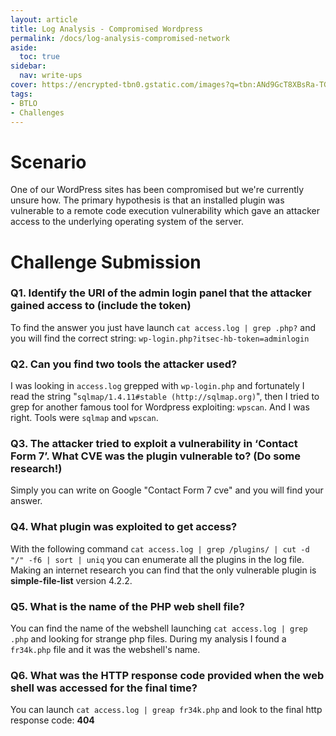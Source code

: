 ```yaml
---
layout: article
title: Log Analysis - Compromised Wordpress
permalink: /docs/log-analysis-compromised-network
aside:
  toc: true
sidebar:
  nav: write-ups
cover: https://encrypted-tbn0.gstatic.com/images?q=tbn:ANd9GcT8XBsRa-TGb1pIQyD5nGmbgIzTgxS6OG_Vnw&usqp=CAU
tags:
- BTLO
- Challenges
---
```


# Scenario
One of our WordPress sites has been compromised but we're currently unsure how. The primary hypothesis is that an installed plugin was vulnerable to a remote code execution vulnerability which gave an attacker access to the underlying operating system of the server.

# Challenge Submission

### Q1. Identify the URI of the admin login panel that the attacker gained access to (include the token)
To find the answer you just have launch `cat access.log | grep .php?` and you will find the correct string: `wp-login.php?itsec-hb-token=adminlogin`

### Q2.  Can you find two tools the attacker used?
I was looking in `access.log` grepped with `wp-login.php` and fortunately I read the string "`sqlmap/1.4.11#stable (http://sqlmap.org)`", then I tried to grep for another famous tool for Wordpress exploiting: `wpscan`. And I was right. Tools were `sqlmap` and `wpscan`.

### Q3. The attacker tried to exploit a vulnerability in ‘Contact Form 7’. What CVE was the plugin vulnerable to? (Do some research!)
Simply you can write on Google "Contact Form 7 cve" and you will find your answer.

### Q4. What plugin was exploited to get access?
With the following command `cat access.log | grep /plugins/ | cut -d "/" -f6 | sort | uniq` you can enumerate all the plugins in the log file. Making an internet research you can find that the only vulnerable plugin is **simple-file-list** version 4.2.2.

### Q5. What is the name of the PHP web shell file?
You can find the name of the webshell launching `cat access.log | grep .php` and looking for strange php files. During my analysis I found a `fr34k.php` file and it was the webshell's name.

### Q6. What was the HTTP response code provided when the web shell was accessed for the final time?
You can launch `cat access.log | greap fr34k.php` and look to the final http response code: **404**

